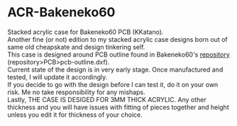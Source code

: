 # ACR-Bakeneko60
Stacked acrylic case for Bakeneko60 PCB (KKatano).<br />
Another fine (or not) edition to my stacked acrylic case designs born out of same old cheapskate and design tinkering self.<br />
This case is designed around PCB outline found in Bakeneko60's [repository](https://github.com/kkatano/bakeneko-60) (repository>PCB>pcb-outline.dxf).<br />
Current state of the design is in very early stage. Once manufactured and tested, I will update it accordingly.<br />
If you decide to go with the design before I can test it, do it on your own risk. Me no take responsibility for any mishaps.<br />
Lastly, THE CASE IS DESIGED FOR 3MM THICK ACRYLIC. Any other thickness and you will have issues with fitting of pieces together and height unless you edit it for thickness of your choice.<br />
